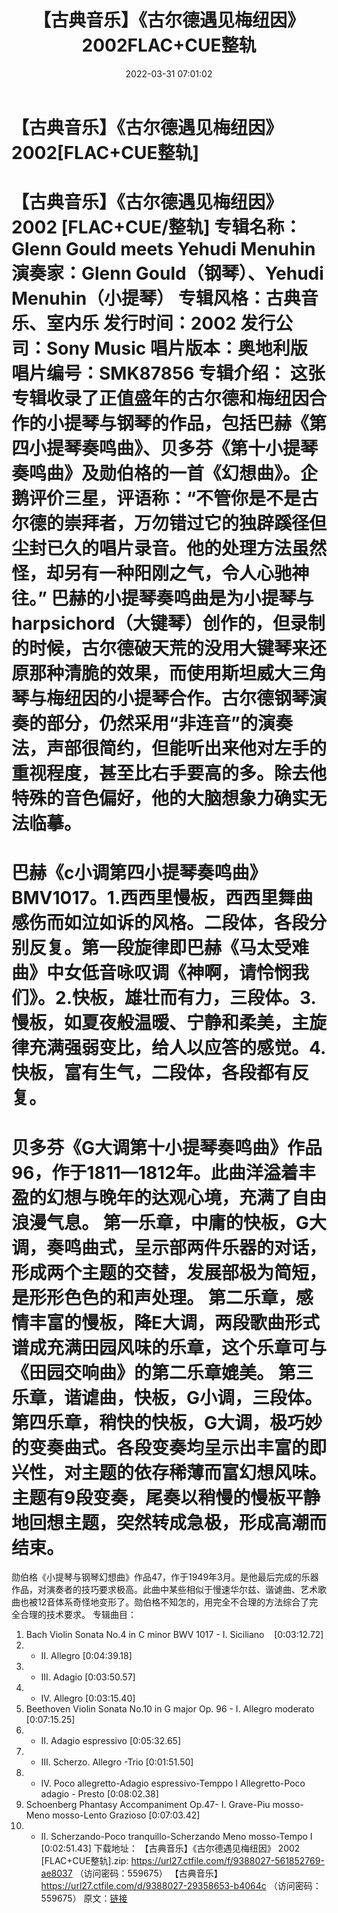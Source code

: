 ﻿---
title: 【古典音乐】《古尔德遇见梅纽因》2002FLAC+CUE整轨
date: 2022-03-31 07:01:02
categories: 古典音乐、新世纪、纯音雅乐
tags: 纯音雅乐
---
# 【古典音乐】《古尔德遇见梅纽因》2002[FLAC+CUE整轨]

【古典音乐】《古尔德遇见梅纽因》 2002 [FLAC+CUE/整轨]
专辑名称：Glenn Gould meets Yehudi Menuhin
演奏家：Glenn Gould（钢琴）、Yehudi Menuhin（小提琴）
专辑风格：古典音乐、室内乐
发行时间：2002
发行公司：Sony Music
唱片版本：奥地利版
唱片编号：SMK87856
专辑介绍：
这张专辑收录了正值盛年的古尔德和梅纽因合作的小提琴与钢琴的作品，包括巴赫《第四小提琴奏鸣曲》、贝多芬《第十小提琴奏鸣曲》及勋伯格的一首《幻想曲》。企鹅评价三星，评语称：“不管你是不是古尔德的崇拜者，万勿错过它的独辟蹊径但尘封已久的唱片录音。他的处理方法虽然怪，却另有一种阳刚之气，令人心驰神往。”
巴赫的小提琴奏鸣曲是为小提琴与harpsichord（大键琴）创作的，但录制的时候，古尔德破天荒的没用大键琴来还原那种清脆的效果，而使用斯坦威大三角琴与梅纽因的小提琴合作。古尔德钢琴演奏的部分，仍然采用“非连音”的演奏法，声部很简约，但能听出来他对左手的重视程度，甚至比右手要高的多。除去他特殊的音色偏好，他的大脑想象力确实无法临摹。
=======================
巴赫《c小调第四小提琴奏鸣曲》BMV1017。1.西西里慢板，西西里舞曲感伤而如泣如诉的风格。二段体，各段分别反复。第一段旋律即巴赫《马太受难曲》中女低音咏叹调《神啊，请怜悯我们》。2.快板，雄壮而有力，三段体。3.慢板，如夏夜般温暧、宁静和柔美，主旋律充满强弱变比，给人以应答的感觉。4.快板，富有生气，二段体，各段都有反复。
=======================
贝多芬《G大调第十小提琴奏鸣曲》作品96，作于1811—1812年。此曲洋溢着丰盈的幻想与晚年的达观心境，充满了自由浪漫气息。
第一乐章，中庸的快板，G大调，奏鸣曲式，呈示部两件乐器的对话，形成两个主题的交替，发展部极为简短，是形形色色的和声处理。
第二乐章，感情丰富的慢板，降E大调，两段歌曲形式谱成充满田园风味的乐章，这个乐章可与《田园交响曲》的第二乐章媲美。
第三乐章，谐谑曲，快板，G小调，三段体。
第四乐章，稍快的快板，G大调，极巧妙的变奏曲式。各段变奏均呈示出丰富的即兴性，对主题的依存稀薄而富幻想风味。主题有9段变奏，尾奏以稍慢的慢板平静地回想主题，突然转成急极，形成高潮而结束。
=======================
勋伯格《小提琴与钢琴幻想曲》作品47，作于1949年3月。是他最后完成的乐器作品，对演奏者的技巧要求极高。此曲中某些相似于慢速华尔兹、谐谑曲、艺术歌曲也被12音体系奇怪地变形了。勋伯格不知怎的，用完全不合理的方法综合了完全合理的技术要求。
专辑曲目：
01. Bach Violin Sonata No.4 in C minor BWV 1017 - I.
Siciliano    [0:03:12.72]
02. - II. Allegro
[0:04:39.18]
03. - III. Adagio
[0:03:50.57]
04. - IV. Allegro
[0:03:15.40]
05. Beethoven Violin Sonata No.10 in G major Op. 96 - I.
Allegro moderato
[0:07:15.25]
06. - II. Adagio espressivo
[0:05:32.65]
07. - III. Scherzo. Allegro -Trio
[0:01:51.50]
08. - IV. Poco allegretto-Adagio espressivo-Temppo I
Allegretto-Poco adagio - Presto
[0:08:02.38]
09. Schoenberg Phantasy Accompaniment Op.47- I. Grave-Piu
mosso-Meno mosso-Lento Grazioso
[0:07:03.42]
10. - II. Scherzando-Poco tranquillo-Scherzando Meno
mosso-Tempo I
[0:02:51.43]
下载地址：
【古典音乐】《古尔德遇见梅纽因》 2002 [FLAC+CUE整轨].zip: https://url27.ctfile.com/f/9388027-561852769-ae8037
（访问密码：559675）
【古典音乐】
https://url27.ctfile.com/d/9388027-29358653-b4064c
（访问密码：559675）
原文：[链接](https://blog.sina.com.cn/s/blog_1647c7e7601030wg0.html)
